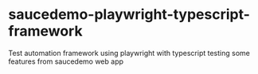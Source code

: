 # saucedemo-playwright-typescript-framework
Test automation framework using playwright with typescript testing some features from saucedemo web app
